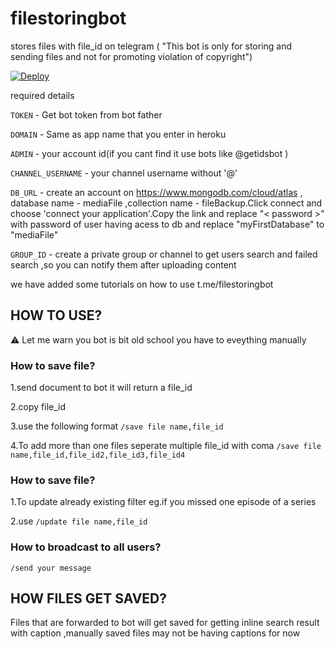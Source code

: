 # filestoringbot
stores files with file_id on telegram ( "This bot is only for storing and sending files and not for promoting violation of copyright")

<a href="https://heroku.com/deploy?template=https://github.com/ccadmin1/FileSearchBot">
  <img src="https://www.herokucdn.com/deploy/button.svg" alt="Deploy">
</a>


required details 

<code>TOKEN</code> - Get bot token from bot father

<code>DOMAIN</code> - Same as app name that you enter in heroku

<code>ADMIN</code> - your account id(if you cant find it use bots like @getidsbot )

<code>CHANNEL_USERNAME</code> - your channel username without '@'

<code>DB_URL</code> - create an account on https://www.mongodb.com/cloud/atlas , database name - mediaFile ,collection name - fileBackup.Click connect and choose 'connect your application'.Copy the link and replace "< password >" with password of user having acess to db and replace "myFirstDatabase" to "mediaFile"
  
<code>GROUP_ID</code> - create a private group or channel to get users search and failed search ,so you can notify them after uploading content




we have added some tutorials on how to use t.me/filestoringbot

<h2>HOW TO USE?</h2
  
  ⚠ Let me warn you bot is bit old school you have to eveything manually
  
<h3>How to save file?</h3>
  
  1.send document to bot it will return a file_id
  
  2.copy file_id
  
  3.use the following format <code>/save file name,file_id</code>
  
  4.To add more than one files seperate multiple file_id with coma <code>/save file name,file_id,file_id2,file_id3,file_id4</code>


<h3>How to save file?</h3>

  1.To update already existing filter eg.if you missed one episode of a series
  
  2.use <code>/update file name,file_id</code>

<h3>How to broadcast to all users?</h3>
 
 <code>/send your message</code>
 

<h2>HOW FILES GET SAVED?</h2>

Files that are forwarded to bot will get saved for getting inline search result with caption ,manually saved files may not be having captions for now 
